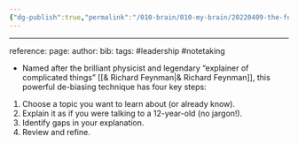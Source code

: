 ```yaml
---
{"dg-publish":true,"permalink":"/010-brain/010-my-brain/20220409-the-feynman-technique/","created":"2022-04-09T14:01:10.000-04:00","updated":"2025-03-20T01:38:16.000-04:00"}
---
```


---

reference:
page:
author:
bib:
tags: #leadership #notetaking

- Named after the brilliant physicist and legendary “explainer of complicated things” [[& Richard Feynman\|& Richard Feynman]], this powerful de-biasing technique has four key steps: 

1.  Choose a topic you want to learn about (or already know). 
2.  Explain it as if you were talking to a 12-year-old (no jargon!). 
3.  Identify gaps in your explanation. 
4.  Review and refine.